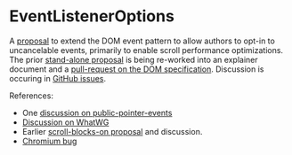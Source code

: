 # EventListenerOptions
A [proposal](https://rawgit.com/RByers/dom/event-listener-options/dom.html#dictionary-eventlisteneroptions) to extend the DOM event pattern to allow authors to opt-in to uncancelable events, primarily to enable scroll performance optimizations.  The prior [stand-alone proposal](https://rbyers.github.io/EventListenerOptions/EventListenerOptions.html) is being re-worked into an explainer document and a [pull-request on the DOM specification](https://github.com/whatwg/dom/pull/82).  Discussion is occuring in [GitHub issues](https://github.com/RByers/EventListenerOptions/issues?q=is%3Aissue).

References:
 * One [discussion on public-pointer-events](https://lists.w3.org/Archives/Public/public-pointer-events/2015AprJun/0042.html)
 * [Discussion on WhatWG](https://lists.w3.org/Archives/Public/public-whatwg-archive/2015Jul/0018.html)
 * Earlier [scroll-blocks-on proposal](https://docs.google.com/document/d/1aOQRw76C0enLBd0mCG_-IM6bso7DxXwvqTiRWgNdTn8/edit#heading=h.wi06xpj70hhd) and discussion.
 * [Chromium bug](https://code.google.com/p/chromium/issues/detail?id=489802)
